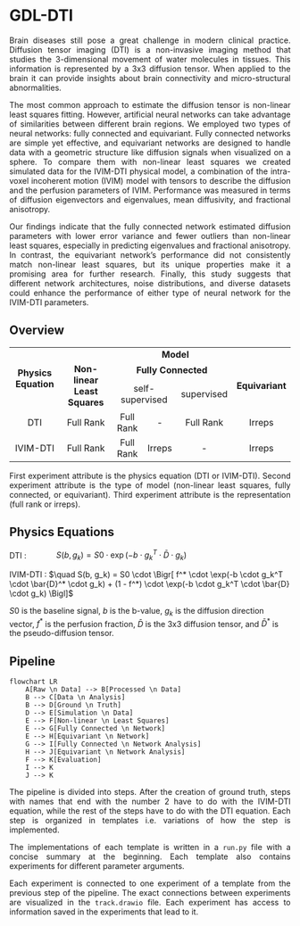 # GDL-DTI

<div style="text-align:justify">

Brain diseases still pose a great challenge in modern clinical practice. Diffusion tensor imaging (DTI) is a non-invasive imaging method that studies the 3-dimensional movement of water molecules in tissues. This information is represented by a 3x3 diffusion tensor. When applied to the brain it can provide insights about brain connectivity and micro-structural abnormalities.  

The most common approach to estimate the diffusion tensor is non-linear least squares fitting. However, artificial neural networks can take advantage of similarities between different brain regions. We employed two types of neural networks: fully connected and equivariant. Fully connected networks are simple yet effective, and equivariant networks are designed to handle data with a geometric structure like diffusion signals when visualized on a sphere. To compare them with non-linear least squares we created simulated data for the IVIM-DTI physical model, a combination of the intra-voxel incoherent motion (IVIM) model with tensors to describe the diffusion and the perfusion parameters of IVIM. Performance was measured in terms of diffusion eigenvectors and eigenvalues, mean diffusivity, and fractional anisotropy.

Our findings indicate that the fully connected network estimated diffusion parameters with lower error variance and fewer outliers than non-linear least squares, especially in predicting eigenvalues and fractional anisotropy. In contrast, the equivariant network’s performance did not consistently match non-linear least squares, but its unique properties make it a promising area for further research. Finally, this study suggests that different network architectures, noise distributions, and diverse datasets could enhance the performance of either type of neural network for the IVIM-DTI parameters.

</div>

## Overview

<table border-collapse="collapse">
<tbody>
  <tr>
    <td style="text-align:center;vertical-align:center;font-weight:bold;" rowspan="3">Physics Equation</td>
    <td style="text-align:center;vertical-align:center;font-weight:bold;" colspan="5">Model</td>
  </tr>
  <tr>
    <td style="text-align:center;vertical-align:center;font-weight:bold;" rowspan="2">Non-linear Least Squares</td>
    <td style="text-align:center;vertical-align:center;font-weight:bold;" colspan="3">Fully Connected</td>
    <td style="text-align:center;vertical-align:center;font-weight:bold;" rowspan="2">Equivariant</td>
  </tr>
  <tr>
    <td style="text-align:center;vertical-align:center;" colspan="2">self-supervised</td>
    <td style="text-align:center;vertical-align:center;">supervised</td>
  </tr>
  <tr>
    <td style="text-align:center;vertical-align:center;">DTI</td>
    <td style="text-align:center;vertical-align:center;">Full Rank</td>
    <td style="text-align:center;vertical-align:center;">Full Rank</td>
    <td style="text-align:center;vertical-align:center;">-</td>
    <td style="text-align:center;vertical-align:center;">Full Rank</td>
    <td style="text-align:center;vertical-align:center;">Irreps</td>
  </tr>
  <tr>
    <td style="text-align:center;vertical-align:center;">IVIM-DTI</td>
    <td style="text-align:center;vertical-align:center;">Full Rank</td>
    <td style="text-align:center;vertical-align:center;">Full Rank<br></td>
    <td style="text-align:center;vertical-align:center;">Irreps<br></td>
    <td style="text-align:center;vertical-align:center;">- </td>
    <td style="text-align:center;vertical-align:center;">Irreps</td>
  </tr>
</tbody>
</table>

<div style="text-align:justify">

First experiment attribute is the physics equation (DTI or IVIM-DTI). Second experiment attribute is the type of model (non-linear least squares, fully connected, or equivariant). Third experiment attribute is the representation (full rank or
irreps).

</div>

## Physics Equations

DTI : $\quad \quad \quad  S(b, g_k) = S0 \cdot \exp(-b \cdot g_k^T \cdot \bar{D} \cdot g_k)$

IVIM-DTI : $\quad  S(b, g_k) = S0 \cdot \Bigr[ f^* \cdot \exp(-b \cdot g_k^T \cdot \bar{D}^* \cdot g_k) + (1 - f^*) \cdot \exp(-b \cdot g_k^T \cdot \bar{D} \cdot g_k) \Bigl]$

$S0$ is the baseline signal, $b$ is the b-value, $g_k$ is the diffusion direction vector, $f^{*}$ is the perfusion fraction, $\bar{D}$ is the 3x3 diffusion tensor, and $\bar{D}^{*}$ is the pseudo-diffusion tensor.

## Pipeline

```mermaid
flowchart LR
    A[Raw \n Data] --> B[Processed \n Data]
    B --> C[Data \n Analysis]
    B --> D[Ground \n Truth]
    D --> E[Simulation \n Data]
    E --> F[Non-linear \n Least Squares]
    E --> G[Fully Connected \n Network]
    E --> H[Equivariant \n Network]
    G --> I[Fully Connected \n Network Analysis]
    H --> J[Equivariant \n Network Analysis]
    F --> K[Evaluation]
    I --> K
    J --> K
```

<div style="text-align:justify">

The pipeline is divided into steps. After the creation of ground truth, steps with names that end with the number 2 have to do with the IVIM-DTI equation, while the rest of the steps have to do with the DTI equation. Each step is organized in templates i.e. variations of how the step is implemented. 

The implementations of each template is written in a `run.py` file with a concise summary at the beginning. Each template also contains experiments for different parameter arguments. 

Each experiment is connected to one experiment of a template from the previous step of the pipeline. The exact connections between experiments are visualized in the `track.drawio` file. Each experiment has access to information saved in the experiments that lead to it.

</div>